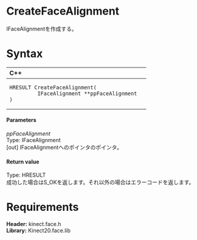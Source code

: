 CreateFaceAlignment  
===================  

IFaceAlignmentを作成する。 <span id="syntaxSection"></span>

Syntax  
======  

<table>
<colgroup>
<col width="100%" />
</colgroup>
<thead>
<tr class="header">
<th align="left">C++</th>
</tr>
</thead>
<tbody>
<tr class="odd">
<td align="left"><pre><code>HRESULT CreateFaceAlignment(  
         IFaceAlignment **ppFaceAlignment  
)</code></pre></td>
</tr>
</tbody>
</table>

<span id="ID4EG"></span>
#### Parameters  

*ppFaceAlignment*    
Type: IFaceAlignment  
[out] IFaceAlignmentへのポインタのポインタ。  

<span id="ID4EN"></span>
#### Return value  

Type: HRESULT  
成功した場合はS\_OKを返します。それ以外の場合はエラーコードを返します。  

<span id="requirements"></span>

Requirements  
============  

**Header:** kinect.face.h  
**Library:** Kinect20.face.lib  



<!--Please do not edit the data in the comment block below.-->
<!--
TOCTitle : CreateFaceAlignment
RLTitle : CreateFaceAlignment
KeywordK : CreateFaceAlignment
KeywordF : CreateFaceAlignment
KeywordF : Microsoft.Kinect.face.CreateFaceAlignment(IFaceAlignment@)
KeywordA : M:Microsoft.Kinect.face.CreateFaceAlignment(IFaceAlignment@)
AssetID : M:Microsoft.Kinect.face.CreateFaceAlignment(IFaceAlignment@)
Locale : en-us
CommunityContent : 1
APIType : Managed
APILocation : 
APIName : Microsoft.Kinect.face.CreateFaceAlignment
TargetOS : Windows
TopicType : kbSyntax
DevLang : C++
DocSet : K4Wv2
ProjType : K4Wv2Proj
Technology : Kinect for Windows
Product : Kinect for Windows SDK v2
productversion : 20
-->
